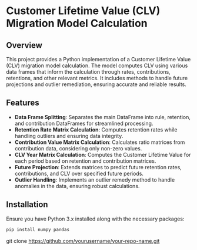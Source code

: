 # Customer Lifetime Value (CLV) Migration Model Calculation

## Overview

This project provides a Python implementation of a Customer Lifetime Value (CLV) migration model calculation. The model computes CLV using various data frames that inform the calculation through rates, contributions, retentions, and other relevant metrics. It includes methods to handle future projections and outlier remediation, ensuring accurate and reliable results.

## Features

- **Data Frame Splitting**: Separates the main DataFrame into rule, retention, and contribution DataFrames for streamlined processing.
- **Retention Rate Matrix Calculation**: Computes retention rates while handling outliers and ensuring data integrity.
- **Contribution Value Matrix Calculation**: Calculates ratio matrices from contribution data, considering only non-zero values.
- **CLV Year Matrix Calculation**: Computes the Customer Lifetime Value for each period based on retention and contribution matrices.
- **Future Projection**: Extends matrices to predict future retention rates, contributions, and CLV over specified future periods.
- **Outlier Handling**: Implements an outlier remedy method to handle anomalies in the data, ensuring robust calculations.

## Installation

Ensure you have Python 3.x installed along with the necessary packages:

```bash
pip install numpy pandas
```

git clone https://github.com/yourusername/your-repo-name.git
